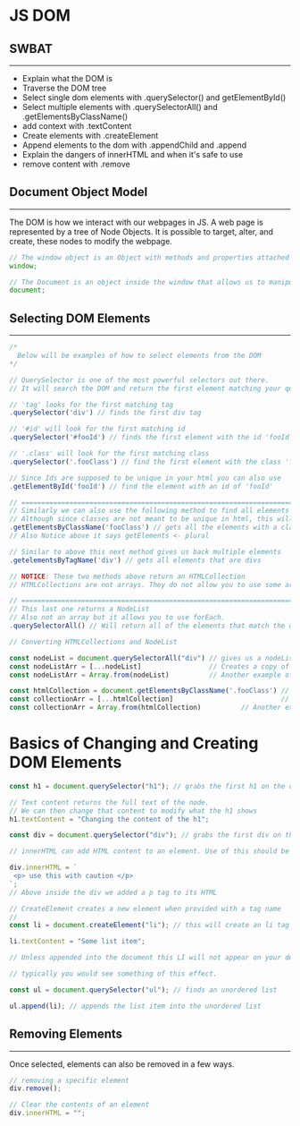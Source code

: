 # JS DOM

## SWBAT

---

- Explain what the DOM is
- Traverse the DOM tree
- Select single dom elements with .querySelector() and getElementById()
- Select multiple elements with .querySelectorAll() and .getElementsByClassName()
- add context with .textContent
- Create elements with .createElement
- Append elements to the dom with .appendChild and .append
- Explain the dangers of innerHTML and when it's safe to use
- remove content with .remove

## Document Object Model

---

The DOM is how we interact with our webpages in JS. A web page is represented by a tree of Node Objects. It is possible to target, alter, and create, these nodes to modify the webpage.

```js
// The window object is an Object with methods and properties attached to the DOM
window;

// The Document is an object inside the window that allows us to manipulate the DOM
document;
```

## Selecting DOM Elements

---

```js
/*
  Below will be examples of how to select elements from the DOM
*/

// QuerySelector is one of the most powerful selectors out there.
// It will search the DOM and return the first element matching your query.

// 'tag' looks for the first matching tag
.querySelector('div') // finds the first div tag

// '#id' will look for the first matching id
.querySelector('#fooId') // finds the first element with the id 'fooId'

// '.class' will look for the first matching class
.querySelector('.fooClass') // find the first element with the class 'fooClass'

// Since Ids are supposed to be unique in your html you can also use
.getElementById('fooId') // find the element with an id of 'fooId'

// =========================================================================================
// Similarly we can also use the following method to find all elements with their classNames
// Although since classes are not meant to be unique in html, this will return more than one element
.getElementsByClassName('fooClass') // gets all the elements with a class of 'fooClass'
// Also Notice above it says getElements <- plural

// Similar to above this next method gives us back multiple elements
.getelementsByTagName('div') // gets all elements that are divs

// NOTICE: These two methods above return an HTMLCollection
// HTMLCollections are not arrays. They do not allow you to use some array methods like forEach.

// =========================================================================================
// This last one returns a NodeList
// Also not an array but it allows you to use forEach.
.querySelectorAll() // Will return all of the elements that match the query string. (i.e. 'div' or '.fooClass')

// Converting HTMLCollections and NodeList

const nodeList = document.querySelectorAll("div") // gives us a nodeList
const nodeListArr = [...nodeList]                 // Creates a copy of type array
const nodeListArr = Array.from(nodeList)          // Another example of converting to array

const htmlCollection = document.getElementsByClassName('.fooClass') // gives us an HTMLCollection
const collectionArr = [...htmlCollection]                           // Creates a copy of type array
const collectionArr = Array.from(htmlCollection)          // Another example of converting to array
```

# Basics of Changing and Creating DOM Elements

```js
const h1 = document.querySelector("h1"); // grabs the first h1 on the document

// Text content returns the full text of the node.
// We can then change that content to modify what the h1 shows
h1.textContent = "Changing the content of the h1";

const div = document.querySelector("div"); // grabs the first div on the document

// innerHTML can add HTML content to an element. Use of this should be limited as it's slow, it clears out everything, removes event listeners, and most importantly, is vulnerable to cross-site-scripting attacks

div.innerHTML = `
 <p> use this with caution </p> 
`;
// Above inside the div we added a p tag to its HTML

// CreateElement creates a new element when provided with a tag name
//
const li = document.createElement("li"); // this will create an li tag

li.textContent = "Some list item";

// Unless appended into the document this LI will not appear on your document

// typically you would see something of this effect.

const ul = document.querySelector("ul"); // finds an unordered list

ul.append(li); // appends the list item into the unordered list
```

## Removing Elements

---

Once selected, elements can also be removed in a few ways.

```js
// removing a specific element
div.remove();

// Clear the contents of an element
div.innerHTML = "";
```
